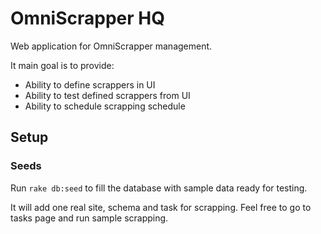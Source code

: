 # OmniScrapper HQ

Web application for OmniScrapper management.

It main goal is to provide:

* Ability to define scrappers in UI
* Ability to test defined scrappers from UI
* Ability to schedule scrapping schedule

## Setup

### Seeds

Run `rake db:seed` to fill the database with sample data ready for testing.

It will add one real site, schema and task for scrapping. Feel free to go to tasks page and run sample scrapping.

